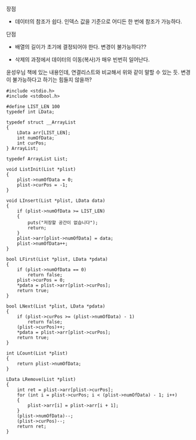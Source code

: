 
장점

- 데이터의 참조가 쉽다. 인덱스 값을 기준으로 어디든 한 번에 참조가 가능하다.

단점

- 배열의 길이가 초기에 결정되어야 한다. 변경이 불가능하다??

- 삭제의 과정에서 데이터의 이동(복사)가 매우 빈번히 일어난다.

윤성우님 책에 있는 내용인데, 연결리스트와 비교해서 위와 같이 말할 수 있는 듯. 변경이 불가능하다고 하기는 힘들지 않을까?

```{class="language-c"}
#include <stdio.h>
#include <stdbool.h>

#define LIST_LEN 100
typedef int LData;

typedef struct __ArrayList
{
    LData arr[LIST_LEN];
    int numOfData;
    int curPos;
} ArrayList;

typedef ArrayList List;

void ListInit(List *plist)
{
    plist->numOfData = 0;
    plist->curPos = -1;
}

void LInsert(List *plist, LData data)
{
    if (plist->numOfData >= LIST_LEN)
    {
        puts("저장할 공간이 없습니다");
        return;
    }
    plist->arr[plist->numOfData] = data;
    plist->numOfData++;
}

bool LFirst(List *plist, LData *pdata)
{
    if (plist->numOfData == 0)
        return false;
    plist->curPos = 0;
    *pdata = plist->arr[plist->curPos];
    return true;
}

bool LNext(List *plist, LData *pdata)
{
    if (plist->curPos >= (plist->numOfData) - 1)
        return false;
    (plist->curPos)++;
    *pdata = plist->arr[plist->curPos];
    return true;
}

int LCount(List *plist)
{
    return plist->numOfData;
}

LData LRemove(List *plist)
{
    int ret = plist->arr[plist->curPos];
    for (int i = plist->curPos; i < (plist->numOfData) - 1; i++)
    {
        plist->arr[i] = plist->arr[i + 1];
    }
    (plist->numOfData)--;
    (plist->curPos)--;
    return ret;
}

```
